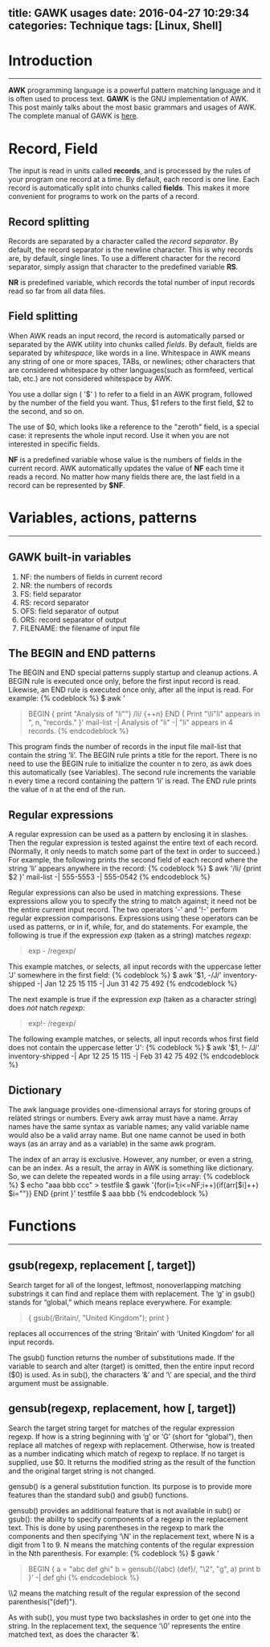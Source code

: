 title: GAWK usages
date: 2016-04-27 10:29:34
categories: Technique
tags: [Linux, Shell]
---

# Introduction
---
**AWK** programming language is a powerful pattern matching language and it is often used to process text. **GAWK** is the GNU implementation of AWK. This post mainly talks about the most basic grammars and usages of AWK. The complete manual of GAWK is [here](http://www.gnu.org/software/gawk/manual/gawk.html).
<!-- more -->

# Record, Field
The input is read in units called **records**, and is processed by the rules of your program one record at a time. By default, each record is one line. Each record is automatically split into chunks called **fields**. This makes it more convenient for programs to work on the parts of a record.

## Record splitting
Records are separated by a character called the *record separator*. By default, the record separator is the newline character. This is why records are, by default, single lines. To use a different character for the record separator, simply assign that character to the predefined variable **RS**.

**NR** is predefined variable, which records the total number of input records read so far from all data files. 

## Field splitting
When AWK reads an input record, the record is automatically parsed or separated by the AWK utility into chunks called *fields*. By default, fields are separated by *whitespace*, like words in a line. Whitespace in AWK means any string of one or more spaces, TABs, or newlines; other characters that are considered whitespace by other languages(such as formfeed, vertical tab, etc.) are not considered whitespace by AWK.

You use a dollar sign ( '\$' ) to refer to a field in an AWK program, followed by the number of the field you want. Thus, \$1 refers to the first field, \$2 to the second, and so on. 

The use of \$0, which looks like a reference to the "zeroth" field, is a special case: it represents the whole input record. Use it when you are not interested in specific fields.

**NF** is a predefined variable whose value is the numbers of fields in the current record. AWK automatically updates the value of **NF** each time it reads a record. No matter how many fields there are, the last field in a record can be represented by **$NF**.

# Variables, actions, patterns 
---
## GAWK built-in variables
1. NF: the numbers of fields in current record
2. NR: the numbers of records
3. FS: field separator 
4. RS: record separator
5. OFS: field separator of output
6. ORS: record separator of output
7. FILENAME: the filename of input file

## The **BEGIN** and **END** patterns
The BEGIN and END special patterns supply startup and cleanup actions. A BEGIN rule is executed once only, before the first input record is read. Likewise, an END rule is executed once only, after all the input is read. For example:
{% codeblock %}
$ awk '
> BEGIN { print "Analysis of \"li\""}
> /li/ {++n}
> END { Print "\li"li\" appears in ", n, "records." }' mail-list
-| Analysis of "li"
-| "li" appears in 4 records.
{% endcodeblock %}

This program finds the number of records in the input file mail-list that contain the string ‘li’. The BEGIN rule prints a title for the report. There is no need to use the BEGIN rule to initialize the counter n to zero, as awk does this automatically (see Variables). The second rule increments the variable n every time a record containing the pattern ‘li’ is read. The END rule prints the value of n at the end of the run.

## Regular expressions
A regular expression can be used as a pattern by enclosing it in slashes. Then the regular expression is tested against the entire text of each record. (Normally, it only needs to match some part of the text in order to succeed.) For example, the following prints the second field of each record where the string ‘li’ appears anywhere in the record:
{% codeblock %}
$ awk '/li/ {print $2 }' mail-list
-| 555-5553
-| 555-0542
{% endcodeblock %}

Regular expressions can also be used in matching expressions. These expressions allow you to specify the string to match against; it need not be the entire current input record. The two operators '-' and '!-' perform regular expression comparisons. Expressions using these operators can be used as patterns, or in if, while, for, and do statements. For example, the following is true if the expression *exp* (taken as a string) matches *regexp*:
> exp - /regexp/

This example matches, or selects, all input records with the uppercase letter 'J' somewhere in the first field:
{% codeblock %}
$ awk '$1, -/J/' inventory-shipped
-| Jan 12 25 15 115
-| Jun 31 42 75 492
{% endcodeblock %}

The next example is true if the expression *exp* (taken as a character string) does *not* natch *regexp*:
> exp!- /regexp/

The following example matches, or selects, all input records whos first field does not contain the uppercase letter 'J':
{% codeblock %}
$ awk '$1, !- /J/' inventory-shipped
-| Apr 12 25 15 115
-| Feb 31 42 75 492
{% endcodeblock %}

## Dictionary
The awk language provides one-dimensional arrays for storing groups of related strings or numbers. Every awk array must have a name. Array names have the same syntax as variable names; any valid variable name would also be a valid array name. But one name cannot be used in both ways (as an array and as a variable) in the same awk program.

The index of an array is exclusive. However, any number, or even a string, can be an index. As a result, the array in AWK is something like dictionary. So, we can delete the repeated words in a file using array:
{% codeblock %}
$ echo "aaa bbb ccc" > testfile
$ gawk '{for(i=1;i<=NF;i++){if(arr[$i]++) $i=""}} END {print }' testfile
$ aaa bbb
{% endcodeblock %}

# Functions
---
## gsub(regexp, replacement [, target])
Search target for all of the longest, leftmost, nonoverlapping matching substrings it can find and replace them with replacement. The ‘g’ in gsub() stands for “global,” which means replace everywhere. For example:
> { gsub(/Britain/, "United Kingdom"); print }

replaces all occurrences of the string ‘Britain’ with ‘United Kingdom’ for all input records.

The gsub() function returns the number of substitutions made. If the variable to search and alter (target) is omitted, then the entire input record ($0) is used. As in sub(), the characters ‘&’ and ‘\’ are special, and the third argument must be assignable.

## gensub(regexp, replacement, how [, target]) 
Search the target string target for matches of the regular expression regexp. If how is a string beginning with ‘g’ or ‘G’ (short for “global”), then replace all matches of regexp with replacement. Otherwise, how is treated as a number indicating which match of regexp to replace. If no target is supplied, use $0. It returns the modified string as the result of the function and the original target string is not changed.

gensub() is a general substitution function. Its purpose is to provide more features than the standard sub() and gsub() functions.

gensub() provides an additional feature that is not available in sub() or gsub(): the ability to specify components of a regexp in the replacement text. This is done by using parentheses in the regexp to mark the components and then specifying ‘\N’ in the replacement text, where N is a digit from 1 to 9. N means the matching contents of the regular expression in the Nth parenthesis. For example:
{% codeblock %}
$ gawk '
> BEGIN {
> 	a = "abc def ghi"
> 	b = gensub(/(abc) (def)/, "\\2", "g", a)
> 	print b
> }'
-| def ghi
{% endcodeblock %}

\\\\2 means the matching result of the regular expression of the second parenthesis("(def)"). 

As with sub(), you must type two backslashes in order to get one into the string. In the replacement text, the sequence ‘\0’ represents the entire matched text, as does the character ‘&’.



